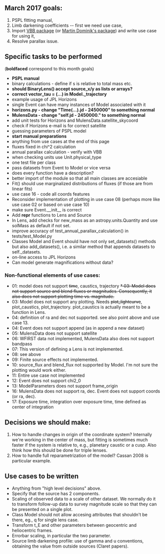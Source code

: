 ## March 2017 goals:
1. PSPL fitting manual,
2. Limb darkening coefficients -- first we need use case,
3. Import [VBB package](http://www.fisica.unisa.it/GravitationAstrophysics/VBBinaryLensing.htm) (or [Martin Dominik's package](http://star-www.st-and.ac.uk/~md35/Software/README.adaptivecontouring)) and write use case for using it,
4. Resolve parallax issue.


## Specific tasks to be performed
(__boldfaced__ correspond to this month goals)

* __PSPL manual__
* binary calculations - define if s is relative to total mass etc.
* __should BinaryLens() accept source\_x/y as lists or arrays?__
* __correct vector\_tau = (...) in Model.\_trajectory__
* example usage of JPL Horizons
* single Event can have many instances of Model associated with it
* __horizons.py - change "Time(...).jd - 2450000" to something normal__
* __MulensData - change "self.jd - 2450000." to something normal__
* add unit tests for Horizons and MulensData.satellite\_skycoord
* check if Horizons e-mail is for correct satellite
* guessing parameters of PSPL model
* __start manual preparations__
* anything from use cases at the end of this page
* fluxes fixed in chi^2 calculation
* annual parallax calculation - verify with VBB
* when checking units use Unit.physical\_type
* one test file per class
* pass datasets from Event to Model or vice versa
* does every function have a description? 
* better import of the module so that all main classes are accesiable
* Fit() should use marginalized distributions of fluxes (if those are from linear fits)
* use case 16 - code all coords features
* Reconsider implementation of plotting in use case 08 (perhaps more like use case 02 or based on use case 10)
* make sure Event.\_\_init\_\_ is correct
* Add __repr__ functions to Lens and Source
* In Lens, add checks for new\_mass as an astropy.units.Quantity and
  use solMass as default if not set.
* improve accuracy of test\_annual\_parallax\_calculation() in tests/test\_Model.py
* Classes Model and Event should have not only set\_datasets() methods but also add\_datasets(), i.e. a similar method that appends datasets to self.\_datasets.
* on-line access to JPL Horizons 
* Can model generate magnifications without data?


### Non-functional elements of use cases:
* 01: model does not support ~~time~~, caustics, trajectory
~~* 03: Model does not support source and blend fluxes or magnitudes. Consequently, it also does not support plotting time vs. magnitude.~~
* 03: Model does not support any plotting. Needs ~~plot_lightcurve~~, plot_caustics, plot_trajectory. plot_caustics is actually meant to be a function in Lens.
* 04: definition of ra and dec not supported. see also point above and use case 13.
* 04: Event does not support append (as in append a new dataset)
* 05: MulensData does not support satellite
* 06: WFIRST data not implemented, MulensData also does not support bandpass
* 07: This version of defining a Lens is not implemented.
* 08: see above
* 09: Finite source effects not implemented.
* 10: source_flux and blend_flux not supported by Model. I'm not sure
  the plotting would work either.
* 11: Entire use case not implemented
* 12: Event does not support chi2_0
* 13: ModelParameters does not support frame_origin 
* 16: MulensData does not support ra, dec. Event does not support coords (or ra, dec).
* 17: Exposure time, integration over exposure time, time defined as center of integration

## Decisions we should make:

1. How to handle changes in origin of the coordinate system? Internally we're working in the center of mass, but fitting is sometimes much faster if the system is relative to, e.g., planetary caustic or a cusp. Also think how this should be done for triple lenses. 
1. How to handle full reparametrization of the model? Cassan 2008 is particular example. 


## Use cases to be written 

* Anything from "high level decisions" above.
* Specify that the source has 2 components.
* Scaling of observed data to a scale of other dataset. We normally do it to transform follow-up data to survey magnitude scale so that they can be presented on a single plot. 
* Class Model should not allow accesing attributes that shouldn't be there, eg., q for single lens case.
* Transform t_E and other parameters between geocentric and heliocentric frames.
* Errorbar scaling, in particular the two parameter.
* Source limb darkening profile: use of gamma and u conventions, obtaining the value from outside sources (Claret papers). 

